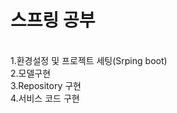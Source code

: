 <h1>스프링 공부</h1><Br>
1.환경설정 및 프로젝트 세팅(Srping boot)<br>
2.모델구현<br>
3.Repository 구현<br>
4.서비스 코드 구현<br>
